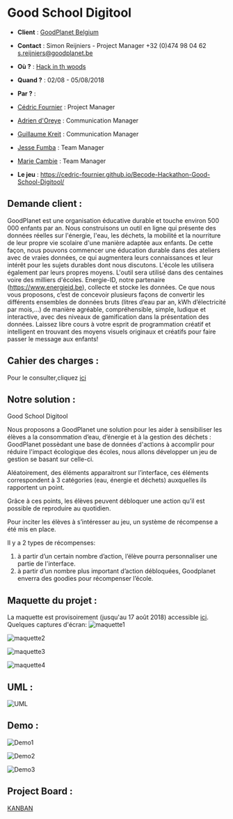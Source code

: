 # Good School Digitool
- **Client** : [GoodPlanet Belgium](http://www.goodplanet.be/fr/index.php)
- **Contact** : Simon Reijniers - Project Manager
+32 (0)474 98 04 62
s.reijniers@goodplanet.be

- **Où ?** : [Hack in th woods](http://www.hackinthewoods.be/)
- **Quand ?** :  02/08 - 05/08/2018
- **Par ?** : 
- [Cédric Fournier](https://github.com/Cedric-Fournier) : Project Manager
- [Adrien d'Oreye](https://github.com/adridor) : Communication Manager 
- [Guillaume Kreit](https://github.com/Guillaume-Kreit) : Communication Manager
- [Jesse Fumba](https://github.com/JFumba) : Team Manager
- [Marie Cambie](https://github.com/MCambie) : Team Manager
- **Le jeu** : https://cedric-fournier.github.io/Becode-Hackathon-Good-School-Digitool/

## Demande client : 
GoodPlanet est  une organisation éducative durable et touche environ 500 000 enfants par an. 
Nous construisons un outil en ligne qui présente des données réelles sur l'énergie, l'eau, les déchets, la mobilité et la nourriture de leur propre vie scolaire d'une manière adaptée aux enfants. De cette façon, nous pouvons commencer une éducation durable dans des ateliers avec de vraies données, ce qui augmentera leurs connaissances et leur intérêt pour les sujets durables dont nous discutons. L'école les utilisera également par leurs propres moyens. L'outil sera utilisé dans des centaines voire des milliers d'écoles. 
Energie-ID, notre partenaire (https://www.energieid.be), collecte et stocke les données. 
Ce que nous vous proposons, c’est de concevoir plusieurs façons de convertir les différents ensembles de données bruts (litres d’eau par an, kWh d’électricité par mois,…) de manière agréable, compréhensible, simple, ludique et interactive, avec des  niveaux de gamification dans la présentation des données.
Laissez libre cours à votre esprit de programmation créatif et intelligent en trouvant des moyens visuels originaux et créatifs pour faire passer le message aux enfants!       

## Cahier des charges : 
Pour le consulter,cliquez [ici](cdc.docx)

## Notre solution : 
Good School Digitool

Nous proposons a GoodPlanet une solution pour les aider à sensibiliser les élèves a la consommation d’eau, d’énergie et à la gestion des déchets : 
GoodPlanet possèdant une base de données d'actions à accomplir pour réduire l'impact écologique des écoles, nous allons développer un jeu de gestion se basant sur celle-ci.

Aléatoirement, des éléments apparaitront sur l’interface, ces éléments correspondent à 3 catégories (eau, énergie et déchets) auxquelles ils rapportent un point.

Grâce à ces points, les élèves peuvent débloquer une action qu’il est possible de reproduire au quotidien.

Pour inciter les élèves à s’intéresser au jeu, un système de récompense a été mis en place.

Il y a 2 types de récompenses: 
1. à partir d’un certain nombre d’action, l’élève pourra personnaliser une partie de l'interface. 
2. à partir d’un nombre plus important d’action débloquées, Goodplanet enverra des goodies pour récompenser l’école.
 

## Maquette du projet :
La maquette est provisoirement (jusqu'au 17 août 2018) accessible [ici](https://share.proto.io/3KDT5J/).
Quelques captures d'écran:
![maquette1](maquette_printscreen/screen1.png)

![maquette2](maquette_printscreen/screen2.png)

![maquette3](maquette_printscreen/screen3.png)

![maquette4](maquette_printscreen/screen4.png)

## UML :
![UML](maquette_printscreen/UML.png)

## Demo : 

![Demo1](Demo-ScreenShots/demo1.png)

![Demo2](Demo-ScreenShots/demo2.png)

![Demo3](Demo-ScreenShots/demo3.png)
## Project Board : 
[KANBAN](https://github.com/Cedric-Fournier/Becode-Hackathon-Hack-In-The-Woods-2018/projects/1)

